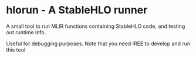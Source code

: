 # hlorun - A StableHLO runner

A small tool to run MLIR functions containing StableHLO code, and testing out runtime info.


Useful for debugging purposes. Note that you need IREE to develop and run this tool 
